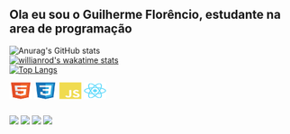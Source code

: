 ## Ola eu sou o Guilherme Florêncio, estudante na area de programação

![Anurag's GitHub stats](https://github-readme-stats.vercel.app/api?username=G-uilhermeF&show_icons=true&theme=radical)<br>
[![willianrod's wakatime stats](https://github-readme-stats.vercel.app/api/wakatime?username=GuilhermeF)](https://github.com/anuraghazra/github-readme-stats)<br>
[![Top Langs](https://github-readme-stats.vercel.app/api/top-langs/?username=G-uilhermeF&layout=compact)](https://github.com/anuraghazra/github-readme-stats)
<div style="display: inline_block">
 <img align="center" alt="Guilherme-HTML" height="30" width="40" src="https://raw.githubusercontent.com/devicons/devicon/master/icons/html5/html5-original.svg">
  <img align="center" alt="Guilherme-CSS" height="30" width="40" src="https://raw.githubusercontent.com/devicons/devicon/master/icons/css3/css3-original.svg">
  <img align="center" alt="Guilherme-Js" height="30" width="40" src="https://raw.githubusercontent.com/devicons/devicon/master/icons/javascript/javascript-plain.svg">
  <img align="center" alt="Guilherme-React" height="30" width="40" src="https://raw.githubusercontent.com/devicons/devicon/master/icons/react/react-original.svg">
</div>

##

<div> 
 <a href="https://instagram.com/g_uilhermef" target="_blank"><img src="https://img.shields.io/badge/-Instagram-%23E4405F?style=for-the-badge&logo=instagram&logoColor=white" target="_blank"></a>
 <a href="https://discord.gg/wagxzStdcR" target="_blank"><img src="https://img.shields.io/badge/Discord-7289DA?style=for-the-badge&logo=discord&logoColor=white" target="_blank"></a> 
 <a href = "mailto:guilherme_abreu2207@gmail.com"><img src="https://img.shields.io/badge/-Gmail-%23333?style=for-the-badge&logo=gmail&logoColor=white" target="_blank"></a>
 <a href="https://www.linkedin.com/in/guilherme-flor%C3%AAncio-8b49b7174/" target="_blank"><img src="https://img.shields.io/badge/-LinkedIn-%230077B5?style=for-the-badge&logo=linkedin&logoColor=white" target="_blank"></a>
</div>

